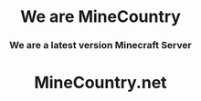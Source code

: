 <p align="middle">
<h1 align="center">We are MineCountry</h1>
<h3 align="center">We are a latest version Minecraft Server</h3>
<h1 align="center">MineCountry.net</h1>
</p>
